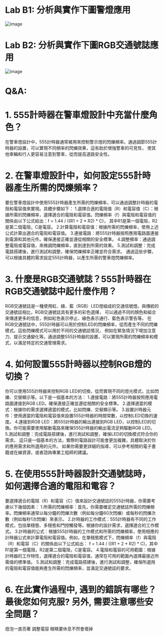 # Lab B1: 分析與實作下圖警燈應用

![image](https://github.com/YE-F/Ec2024/assets/162284059/4b0ac863-a27c-49ed-9521-3aa987794b3b)

# Lab B2: 分析與實作下圖RGB交通號誌應用

![image](https://github.com/YE-F/Ec2024/assets/162284059/943159a9-b9a4-4c1a-8d87-f35efc5f3692)

# Q&A:

# 1. 555計時器在警車燈設計中充當什麼角色？
  在警車燈設計中，555計時器通常被用來控制警示燈的閃爍頻率。通過調節555計時器的設置，可以實現不同頻率的閃爍效果，這有助於增強警車的可見性，
  使其他車輛和行人更容易注意到警車，從而提高道路安全性。
# 2. 在警車燈設計中，如何設定555計時器產生所需的閃爍頻率？
  要在警車燈設計中使用555計時器產生所需的閃爍頻率，可以通過調整計時器的電阻和電容值來實現。具體步驟如下：
  1.選擇合適的電阻值（R）和電容值（C）：根據所需的閃爍頻率，選擇適合的電阻和電容值。閃爍頻率（f）與電阻和電容值的關係由以下公式給出：f = 1.44 / ((R1 + 2 * R2) * C)，
  其中R1是第一個電阻，R2是第二個電阻，C是電容。
  2.計算電阻和電容值：根據所需的閃爍頻率，使用上述公式計算出適合的電阻和電容值。
  3.連接電路：將555計時器按照應用電路圖連接到電源和其他元件。確保連接正確並遵從相關的安全標準。
  4.調整頻率：通過調整電阻或電容值，來微調閃爍頻率，直到達到所需的效果。
  5.測試和調整：完成電路搭建後，進行測試和調整，確保閃爍頻率正確並符合需求。
  通過這些步驟，可以根據具體的需求設定555計時器，以產生所需的警車燈閃爍頻率。
# 3. 什麼是RGB交通號誌？555計時器在RGB交通號誌中起什麼作用？
  RGB交通號誌是一種使用紅、綠、藍（RGB）LED燈組成的交通信號燈。與傳統的交通號誌相比，RGB交通號誌具有更多的彩色選擇，
  可以通過不同的顏色和組合來傳達更多的信息，例如紅色表示停止、綠色表示通行、藍色表示警告等。
  在RGB交通號誌中，555計時器可以用於控制LED的閃爍頻率，從而產生不同的閃爍模式。這些閃爍模式可以用於不同的交通號誌情況，
  例如在緊急情況下增加注意力、提示交通變化等。通過調整555計時器的設置，可以實現所需的閃爍頻率和模式，以滿足特定的交通管理需求。
# 4. 如何設置555計時器以控制RGB燈的切換？
  你可以使用555計時器來控制RGB LED的切換，從而實現不同的燈光模式，比如閃爍、交替顯示等。以下是一個基本的方法：
  1.連接電路：將555計時器按照應用電路圖連接到RGB LED。確保連接正確並遵從相關的安全標準。
  2.選擇適當的模式：根據你的需求選擇適當的模式，比如閃爍、交替顯示等。
  3.設置計時器元件：使用適當的電阻和電容值來設置555計時器的時間常數，以控制LED切換的速度。
  4.連接到RGB LED：將555計時器的輸出連接到RGB LED，以控制LED的切換。你可能需要使用驅動電路來確保555計時器的輸出電流足夠驅動RGB LED。
  5.測試和調整：完成電路搭建後，進行測試和調整，確保LED的切換模式符合你的需求。
  這只是一個基本的方法，實際的電路設計可能會更加複雜，具體取決於你的應用需求和所選用的元件。
  如果你需要更詳細的指導，可以參考相關的電子書籍或在線資源，或者諮詢專業工程師的建議。
# 5. 在使用555計時器設計交通號誌時，如何選擇合適的電阻和電容？
  要選擇適合的電阻（R）和電容（C）值來設計交通號誌的555計時器，你需要考慮以下幾個因素：
  1.所需的閃爍頻率：首先，你需要確定交通號誌所需的閃爍頻率。閃爍頻率通常以每分鐘的閃爍次數（例如每分鐘60次閃爍）或每秒的閃爍次數（例如每秒1次閃爍）來表示。
  2.計時器的工作模式：555計時器有不同的工作模式，包括單穩態、多穩態和門控觸發等。根據你的設計需求，選擇適合的工作模式。
  3.計時器的公式：根據555計時器的工作模式和所需的閃爍頻率，使用相應的計時器公式來計算電阻和電容值。例如，在單穩態模式下，閃爍頻率（f）與電阻（R）和電容（C）的關係由以下公式給出： 
  f = 1.44 / ((R1 + 2 * R2) * C)，其中R1是第一個電阻，R2是第二個電阻，C是電容。
  4.電阻和電容的可用範圍：根據計時器的工作特性，選擇適合的電阻和電容值，通常在可用的範圍內選擇最接近所需值的標準值。
  5.測試和調整：完成電路搭建後，進行測試和調整，確保所選用的電阻和電容值能夠產生所需的閃爍頻率，並滿足交通號誌的要求。
# 6. 在此實作過程中, 遇到的錯誤有哪些？最後您如何克服? 另外, 需要注意哪些安全問題？
  燈泡一直亮著   調整電容   眼睛要休息不然會壞掉

